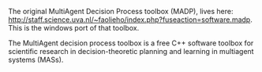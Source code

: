 The original MultiAgent Decision Process toolbox (MADP), lives here: http://staff.science.uva.nl/~faolieho/index.php?fuseaction=software.madp.  This is the windows port of that toolbox.

The MultiAgent decision process toolbox is a free C++ software toolbox for scientific research in decision-theoretic planning and learning in multiagent systems (MASs).
